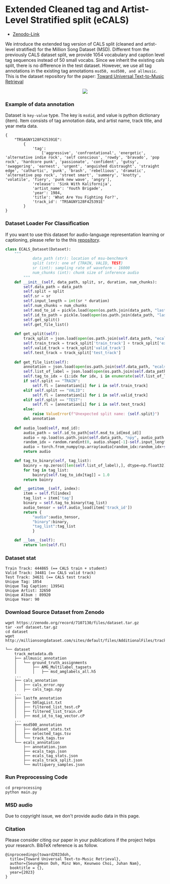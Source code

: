 # Extended Cleaned tag and Artist-Level Stratified split (eCALS)

- [Zenodo-Link](https://zenodo.org/record/7107130)

We introduce the extended tag version of CALS split (cleaned and artist-level stratified) for the Million Song Dataset (MSD). Different from the previously CALS dataset split, we provide 1054 vocabulary and caption level tag sequences instead of 50 small vocabs. Since we inherit the existing cals split, there is no difference in the test dataset. However, we use all tag annotations in the existing tag annotations `msd50, msd500, and allmusic`. This is the dataset repository for the paper: [Toward Universal Text-to-Music Retrieval](https://arxiv.org/abs/2211.14558)

<p align = "center">
    <img src = "https://i.imgur.com/jdYrysT.png">
</p>


### Example of data annotation

Dataset is `key-value` type. The key is `msdid`, and value is python dictionary (item). Item consists of tag annotation data, and artist name, track title, and year meta data.

```
{
    "TRSAGNY128F425391E": 
        {
            'tag': 
                ['aggressive', 'confrontational', 'energetic', 'alternative indie rock', 'self conscious', 'rowdy', 'bravado', 'pop rock', 'hardcore punk', 'passionate', 'confident', 'gutsy', 'swaggering', 'earnest', 'urgent', 'anguished distraught', 'straight edge', 'cathartic', 'punk', 'brash', 'rebellious', 'dramatic', 'alternative pop rock', 'street smart', 'summery', 'knotty', 'volatile', 'fiery', 'punk new wave', 'angry'], 
            'release': 'Sink With Kalifornija', 
            'artist_name': 'Youth Brigade', 
            'year': 1984, 
            'title': 'What Are You Fighting For?', 
            'track_id': 'TRSAGNY128F425391E'
        }
}
```

### Dataset Loader For Classification
If you want to use this dataset for audio-language representation learning or captioning, please refer to the this [repository](https://github.com/SeungHeonDoh/music-text-representation/blob/main/mtr/contrastive/dataset.py).

```python
class ECALS_Dataset(Dataset):
    """
            data_path (str): location of msu-benchmark
            split (str): one of {TRAIN, VALID, TEST}
            sr (int): sampling rate of waveform - 16000
            num_chunks (int): chunk size of inference audio
        """
    def __init__(self, data_path, split, sr, duration, num_chunks):
        self.data_path = data_path
        self.split = split
        self.sr = sr 
        self.input_length = int(sr * duration)
        self.num_chunks = num_chunks
        self.msd_to_id = pickle.load(open(os.path.join(data_path, "lastfm_annotation", "MSD_id_to_7D_id.pkl"), 'rb'))
        self.id_to_path = pickle.load(open(os.path.join(data_path, "lastfm_annotation", "7D_id_to_path.pkl"), 'rb'))
        self.get_split()
        self.get_file_list()
    
    def get_split(self):
        track_split = json.load(open(os.path.join(self.data_path, "ecals_annotation", "ecals_track_split.json"), "r"))
        self.train_track = track_split['train_track'] + track_split['extra_track']
        self.valid_track = track_split['valid_track']
        self.test_track = track_split['test_track']
    
    def get_file_list(self):
        annotation = json.load(open(os.path.join(self.data_path, "ecals_annotation", "annotation.json"), 'r'))
        self.list_of_label = json.load(open(os.path.join(self.data_path, "ecals_annotation", "ecals_tags.json"), 'r'))
        self.tag_to_idx = {i:idx for idx, i in enumerate(self.list_of_label)}
        if self.split == "TRAIN":
            self.fl = [annotation[i] for i in self.train_track]
        elif self.split == "VALID":
            self.fl = [annotation[i] for i in self.valid_track]
        elif self.split == "TEST":
            self.fl = [annotation[i] for i in self.test_track]
        else:
            raise ValueError(f"Unexpected split name: {self.split}")
        del annotation
    
    def audio_load(self, msd_id):
        audio_path = self.id_to_path[self.msd_to_id[msd_id]]
        audio = np.load(os.path.join(self.data_path, "npy", audio_path.replace(".mp3",".npy")), mmap_mode='r')
        random_idx = random.randint(0, audio.shape[-1]-self.input_length)
        audio = torch.from_numpy(np.array(audio[random_idx:random_idx+self.input_length]))
        return audio

    def tag_to_binary(self, tag_list):
        bainry = np.zeros([len(self.list_of_label),], dtype=np.float32)
        for tag in tag_list:
            bainry[self.tag_to_idx[tag]] = 1.0
        return bainry

    def __getitem__(self, index):
        item = self.fl[index]
        tag_list = item['tag']
        binary = self.tag_to_binary(tag_list)
        audio_tensor = self.audio_load(item['track_id'])
        return {
            "audio":audio_tensor, 
            "binary":binary, 
            "tag_list":tag_list
            }

    def __len__(self):
        return len(self.fl)
```

### Dataset stat

```
Train Track: 444865 (== CALS train + student)
Valid Track: 34481 (== CALS valid track) 
Test Track: 34631 (== CALS test track)
Unique Tag: 1054
Unique Tag Caption: 139541
Unique Artist: 32650
Unique Album : 89920
Unique Year: 90
```

### Download Source Dataset from Zenodo

```
wget https://zenodo.org/record/7107130/files/dataset.tar.gz
tar -xvf dataset.tar.gz
cd dataset
wget http://millionsongdataset.com/sites/default/files/AdditionalFiles/track_metadata.db
```


```
└── dataset
    track_metadata.db
    ├── allmusic_annotation
    │   └── ground_truth_assignments
    │       ├── AMG_Multilabel_tagsets
    │       │   ├── msd_amglabels_all.h5
    ...
    ├── cals_annotation
    │   ├── cals_error.npy
    │   ├── cals_tags.npy
    ...
    ├── lastfm_annotation
    │   ├── 50tagList.txt
    │   ├── filtered_list_test.cP
    │   ├── filtered_list_train.cP
    │   ├── msd_id_to_tag_vector.cP
    ...
    ├── msd500_annotation
    │   ├── dataset_stats.txt
    │   ├── selected_tags.tsv
    │   └── track_tags.tsv
    └── ecals_annotation
        ├── annotation.json
        ├── ecals_tags.json
        ├── ecals_tag_stats.json
        ├── ecals_track_split.json
        └── multiquery_samples.json
```

### Run Preprocessing Code
```
cd preprocessing
python main.py
```

### MSD audio
Due to copyright issue, we don't provide audio data in this page.

### Citation
Please consider citing our paper in your publications if the project helps your research. BibTeX reference is as follow.
```
@inproceedings{toward2023doh,
  title={Toward Universal Text-to-Music Retrieval},
  author={SeungHeon Doh, Minz Won, Keunwoo Choi, Juhan Nam},
  booktitle = {},
  year={2023}
}
```
